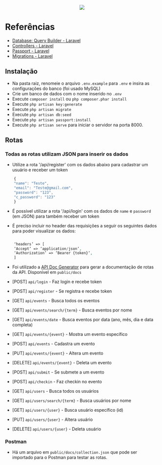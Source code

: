 <p align="center"><img src="https://laravel.com/assets/img/components/logo-laravel.svg"></p>

# Referências
-   [Database: Query Builder - Laravel](https://laravel.com/docs/5.8/queries)
-   [Controllers - Laravel](https://laravel.com/docs/5.8/controllers)
-   [Passport - Laravel](https://laravel.com/docs/5.8/passport)
-   [Migrations - Laravel](https://laravel.com/docs/5.8/migrations)


## Instalação

-   Na pasta raiz, renomeie o arquivo `.env.example` para `.env` e insira as configurações do banco (foi usado MySQL)
-   Crie um banco de dados com o nome inserido no `.env`
-   Execute `composer install` ou `php composer.phar install`
-   Execute `php artisan key:generate`
-   Execute `php artisan migrate`
-   Execute `php artisan db:seed`
-   Execute `php artisan passport:install`
-   Execute `php artisan serve` para iniciar o servidor na porta 8000.

## Rotas

### Todas as rotas utilizam JSON para inserir os dados

-   Utilize a rota '/api/register' com os dados abaixo para cadastrar um usuário e receber um token

```javascript
    {
    "name": "Teste",
    "email": "Teste@gmail.com",
    "password": "123",
    "c_password": "123"
    }
```

-   É possível utilizar a rota '/api/login' com os dados de `name` e `password` (em JSON) para também receber um token

-   É preciso incluir no header das requisições a seguir os seguintes dados para poder visualizar os dados:

```php

    ‘headers’ => [
    ‘Accept’ => ‘application/json’,
    ‘Authorization’ => ‘Bearer {token}‘,
    ]
```

-   Foi utilizado a [API Doc Generator](https://github.com/mpociot/laravel-apidoc-generator) para gerar a documentação de rotas da API. Disponível em `public/docs`

-   [POST] `api/login` - Faz login e recebe token
-   [POST] `api/register` - Se registra e recebe token
-   [GET] `api/events` - Busca todos os eventos
-   [GET] `api/events/search/{term}` - Busca eventos por nome
-   [GET] `api/events/date` - Busca eventos por data (ano, mês, dia e data completa)
-   [GET] `api/events/{event}` - Mostra um evento específico
-   [POST] `api/events` - Cadastra um evento
-   [PUT] `api/events/{event}` - Altera um evento
-   [DELETE] `api/events/{event}` - Deleta um evento
-   [POST] `api/submit` - Se submete a um evento
-   [POST] `api/checkin` - Faz checkin no evento
-   [GET] `api/users` - Busca todos os usuários
-   [GET] `api/users/search/{term}` - Busca usuários por nome
-   [GET] `api/users/{user}` - Busca usuário específico (id)
-   [PUT] `api/users/{user}` - Altera usuário
-   [DELETE] `api/users/{user}` - Deleta usuário

### Postman

-   Há um arquivo em `public/docs/collection.json` que pode ser importado para o Postman para testar as rotas.


